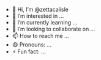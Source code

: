 - 👋 Hi, I’m @zettacalisle
- 👀 I’m interested in ...
- 🌱 I’m currently learning ...
- 💞️ I’m looking to collaborate on ...
- 📫 How to reach me ...
- 😄 Pronouns: ...
- ⚡ Fun fact: ...

<!---
zettacalisle/zettacalisle is a ✨ special ✨ repository because its `README.md` (this file) appears on your GitHub profile.
You can click the Preview link to take a look at your changes.
--->
